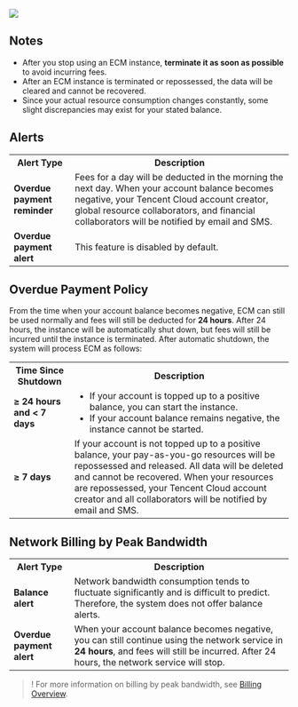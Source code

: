 
![](https://qcloudimg.tencent-cloud.cn/raw/b995ac21df93f58b8ec5cfa0b0d4febb.png)

## Notes
- After you stop using an ECM instance, **terminate it as soon as possible** to avoid incurring fees.
- After an ECM instance is terminated or repossessed, the data will be cleared and cannot be recovered.
- Since your actual resource consumption changes constantly, some slight discrepancies may exist for your stated balance.

## Alerts

<table>
	<tr><th>Alert Type</th><th>Description</th></tr>
	<tr><td><b>Overdue payment reminder</b></td><td>Fees for a day will be deducted in the morning the next day. When your account balance becomes negative, your Tencent Cloud account creator, global resource collaborators, and financial collaborators will be notified by email and SMS.</td></tr>
	<tr><td><b>Overdue payment alert</b></td><td>This feature is disabled by default.</td></tr>
</table>

## Overdue Payment Policy 
From the time when your account balance becomes negative, ECM can still be used normally and fees will still be deducted for **24 hours**. After 24 hours, the instance will be automatically shut down, but fees will still be incurred until the instance is terminated.
After automatic shutdown, the system will process ECM as follows:
<table>
	<tr><th>Time Since Shutdown</th><th>Description</th></tr>
	<tr><td><b>≥ 24 hours and < 7 days </b></td><td><ul  style="margin: 0;"><li>If your account is topped up to a positive balance, you can start the instance.</li><li>If your account balance remains negative, the instance cannot be started.</li></ul></td></tr>
	<tr><td><b>≥ 7 days</b></td><td>If your account is not topped up to a positive balance, your pay-as-you-go resources will be repossessed and released. All data will be deleted and cannot be recovered. When your resources are repossessed, your Tencent Cloud account creator and all collaborators will be notified by email and SMS.</td></tr>
</table>

## Network Billing by Peak Bandwidth

<table>
	<tr><th>Alert Type</th><th>Description</th></tr>
	<tr><td><b>Balance alert</b></td><td>Network bandwidth consumption tends to fluctuate significantly and is difficult to predict. Therefore, the system does not offer balance alerts.</td></tr>
	<tr><td><b>Overdue payment alert</b></td><td>When your account balance becomes negative, you can still continue using the network service in <b>24 hours</b>, and fees will still be incurred. After 24 hours, the network service will stop.</br></td></tr>
</table>

>! For more information on billing by peak bandwidth, see [Billing Overview](https://intl.cloud.tencent.com/document/product/1119/43404).
>

